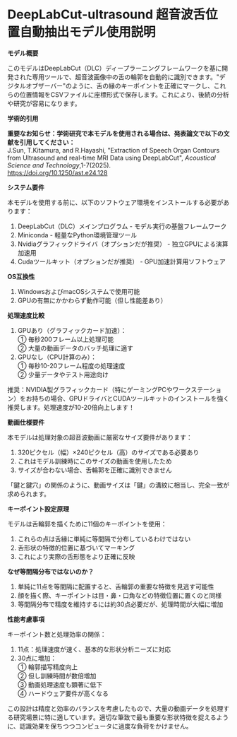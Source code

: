 # DeepLabCut-ultrasound 超音波舌位置自動抽出モデル使用説明  

**モデル概要**  

このモデルはDeepLabCut（DLC）ディープラーニングフレームワークを基に開発された専用ツールで、超音波画像中の舌の輪郭を自動的に識別できます。"デジタルオブザーバー"のように、舌の縁のキーポイントを正確にマークし、これらの位置情報をCSVファイルに座標形式で保存します。これにより、後続の分析や研究が容易になります。  

**学術的引用**  

**重要なお知らせ：学術研究で本モデルを使用される場合は、発表論文で以下の文献を引用してください：**  
J.Sun, T.Kitamura, and R.Hayashi, "Extraction of Speech Organ Contours from Ultrasound and real-time MRI Data using DeepLabCut", _Acoustical Science and Technology_,1-7(2025).  
https://doi.org/10.1250/ast.e24.128  

**システム要件**  

本モデルを使用する前に、以下のソフトウェア環境をインストールする必要があります：  
1. DeepLabCut（DLC）メインプログラム - モデル実行の基盤フレームワーク  
2. Miniconda - 軽量なPython環境管理ツール  
3. Nvidiaグラフィックドライバ（オプションだが推奨） - 独立GPUによる演算加速用  
4. Cudaツールキット（オプションだが推奨） - GPU加速計算用ソフトウェア  

**OS互換性**  
1. WindowsおよびmacOSシステムで使用可能  
2. GPUの有無にかかわらず動作可能（但し性能差あり）  

**処理速度比較**  
1. GPUあり（グラフィックカード加速）：  
  ① 毎秒200フレーム以上処理可能  
  ② 大量の動画データのバッチ処理に適す  
2. GPUなし（CPU計算のみ）：  
  ① 毎秒10-20フレーム程度の処理速度  
  ② 少量データやテスト用途向け  

推奨：NVIDIA製グラフィックカード（特にゲーミングPCやワークステーション）をお持ちの場合、GPUドライバとCUDAツールキットのインストールを強く推奨します。処理速度が10-20倍向上します！  

**動画仕様要件**  

本モデルは処理対象の超音波動画に厳密なサイズ要件があります：  
1. 320ピクセル（幅）×240ピクセル（高）のサイズである必要あり  
2. これはモデル訓練時にこのサイズの動画を使用したため  
3. サイズが合わない場合、舌輪郭を正確に識別できません  

「鍵と鍵穴」の関係のように、動画サイズは「鍵」の溝紋に相当し、完全一致が求められます。  

**キーポイント設定原理**  

モデルは舌輪郭を描くために11個のキーポイントを使用：  
1. これらの点は舌縁に単純に等間隔で分布しているわけではない  
2. 舌形状の特徴的位置に基づいてマーキング  
3. これにより実際の舌形態をより正確に反映  

**なぜ等間隔分布ではないのか？**  
1. 単純に11点を等間隔に配置すると、舌輪郭の重要な特徴を見逃す可能性  
2. 顔を描く際、キーポイントは目・鼻・口角などの特徴位置に置くのと同様  
3. 等間隔分布で精度を維持するには約30点必要だが、処理時間が大幅に増加  

**性能考慮事項**  

キーポイント数と処理効率の関係：  
1. 11点：処理速度が速く、基本的な形状分析ニーズに対応  
2. 30点に増加：  
  ① 輪郭描写精度向上  
  ② 但し訓練時間が数倍増加  
  ③ 動画処理速度も顕著に低下  
  ④ ハードウェア要件が高くなる  

この設計は精度と効率のバランスを考慮したもので、大量の動画データを処理する研究場景に特に適しています。適切な筆致で最も重要な形状特徴を捉えるように、認識効果を保ちつつコンピュータに過度な負荷をかけません。
